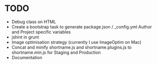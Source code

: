# TODO

* Debug class on HTML
* Create a bootstrap task to generate package.json / _config.yml Author and Project specific variables
* jshint in grunt
* Image optimisation strategy (currently I use ImageOptim on Mac)
* Concat and minify shortname.js and shortname.plugins.js to shortname.min.js for Staging and Production
* Documentation